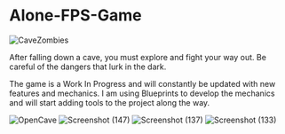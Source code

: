 # Alone-FPS-Game

![CaveZombies](https://github.com/albertgs09/Alone-FPS-Game/assets/65637580/79c3bacb-7c62-4c9d-99e6-b1399f6c55a8)


After falling down a cave, you must explore and fight your way out.  Be careful of the dangers that lurk in the dark.

The game is a Work In Progress and will constantly be updated with new features and mechanics. I am using Blueprints to develop the mechanics and will start adding tools to the project along the way.



![OpenCave](https://github.com/albertgs09/Alone-FPS-Game/assets/65637580/7ca8652c-7940-4ec7-bbd1-aa92e4a79cf6)
![Screenshot (147)](https://github.com/albertgs09/Alone-FPS-Game/assets/65637580/5e6ab840-d882-4a5d-9da4-f76375ef110a)
![Screenshot (137)](https://github.com/albertgs09/Alone-FPS-Game/assets/65637580/60344f04-41ee-460a-bd78-3962ff750f24)
![Screenshot (133)](https://github.com/albertgs09/Alone-FPS-Game/assets/65637580/d3d8b9a5-f948-4b1b-85fb-cccce2dfb113)



